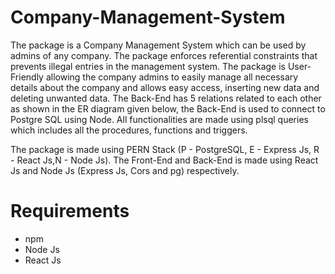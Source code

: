 # Company-Management-System
<p>
The package is a Company Management System which can be used by admins of any company. The package enforces referential constraints that prevents illegal entries in the management system. The package is User-Friendly allowing the company admins to easily manage all necessary details about the company and allows easy access, inserting new data and deleting unwanted data. The Back-End has 5 relations related to each other as shown in the ER diagram given below, the Back-End is used to connect to Postgre SQL using Node. All functionalities are made using plsql queries which includes all the procedures, functions and triggers.
</p>
<p>
The package is made using PERN Stack (P - PostgreSQL, E - Express Js, R - React Js,N - Node Js). The Front-End and Back-End is made using React Js and Node Js (Express Js, Cors and pg) respectively.
</p>

# Requirements
- npm
- Node Js
- React Js

